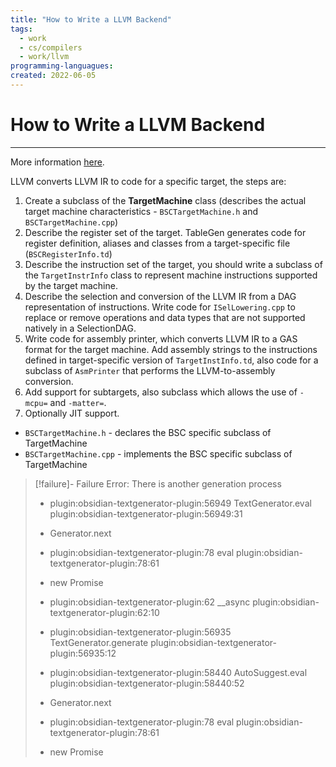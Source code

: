 ```yaml
---
title: "How to Write a LLVM Backend"
tags:
  - work
  - cs/compilers
  - work/llvm
programming-languagues:
created: 2022-06-05
---
```

# How to Write a LLVM Backend
---
More information [here](https://llvm.org/docs/WritingAnLLVMBackend.html).

LLVM converts LLVM IR to code for a specific target, the steps are:
1. Create a subclass of the **TargetMachine** class (describes the actual target machine characteristics - `BSCTargetMachine.h` and `BSCTargetMachine.cpp`)
2. Describe the register set of the target. TableGen generates code for register definition, aliases and classes from a target-specific file (`BSCRegisterInfo.td`)
3. Describe the instruction set of the target, you should write a subclass of the `TargetInstrInfo` class to represent machine instructions supported by the target machine.
4. Describe the selection and conversion of the LLVM IR from a DAG representation of instructions. Write code for `ISelLowering.cpp` to replace or remove operations and data types that are not supported natively in a SelectionDAG.
5. Write code for assembly printer, which converts LLVM IR to a GAS format for the target machine. Add assembly strings to the instructions defined in target-specific version of `TargetInstInfo.td`, also code for a subclass of `AsmPrinter` that performs the LLVM-to-assembly conversion.
6. Add support for subtargets, also subclass which allows the use of `-mcpu=` and `-matter=`.
7. Optionally JIT support.

* `BSCTargetMachine.h` - declares the BSC specific subclass of TargetMachine
* `BSCTargetMachine.cpp` - implements the BSC specific subclass of TargetMachine
> [!failure]- Failure 
>   Error: There is another generation process
>   
>   - plugin:obsidian-textgenerator-plugin:56949 TextGenerator.eval
>     plugin:obsidian-textgenerator-plugin:56949:31
>   
>   - Generator.next
>   
>   - plugin:obsidian-textgenerator-plugin:78 eval
>     plugin:obsidian-textgenerator-plugin:78:61
>   
>   - new Promise
>   
>   - plugin:obsidian-textgenerator-plugin:62 __async
>     plugin:obsidian-textgenerator-plugin:62:10
>   
>   - plugin:obsidian-textgenerator-plugin:56935 TextGenerator.generate
>     plugin:obsidian-textgenerator-plugin:56935:12
>   
>   - plugin:obsidian-textgenerator-plugin:58440 AutoSuggest.eval
>     plugin:obsidian-textgenerator-plugin:58440:52
>   
>   - Generator.next
>   
>   - plugin:obsidian-textgenerator-plugin:78 eval
>     plugin:obsidian-textgenerator-plugin:78:61
>   
>   - new Promise
>   
>  
